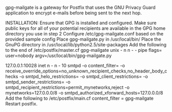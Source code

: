 gpg-mailgate is a gateway for Postfix that uses the GNU Privacy Guard application to encrypt e-mails before being sent to the next hop.

INSTALLATION:
Ensure that GPG is installed and configured.
Make sure public keys for all of your potential recipients are available in the GPG home directory you use in step 2
Configure /etc/gpg-mailgate.conf based on the provided sample config
Place gpg-mailgate.py in /usr/local/bin/
Place the GnuPG directory in /usr/local/lib/python2.5/site-packages
Add the following to the end of /etc/postfix/master.cf
gpg-mailgate    unix    -       n       n       -       -       pipe
        flags= user=nobody argv=/usr/local/bin/gpg-mailgate.py

127.0.0.1:10028 inet    n       -       n       -       10      smtpd
        -o content_filter=
        -o receive_override_options=no_unknown_recipient_checks,no_header_body_checks
        -o smtpd_helo_restrictions=
        -o smtpd_client_restrictions=
        -o smtpd_sender_restrictions=
        -o smtpd_recipient_restrictions=permit_mynetworks,reject
        -o mynetworks=127.0.0.0/8
        -o smtpd_authorized_xforward_hosts=127.0.0.0/8
Add the following to /etc/postfix/main.cf
content_filter = gpg-mailgate
Restart postfix.
